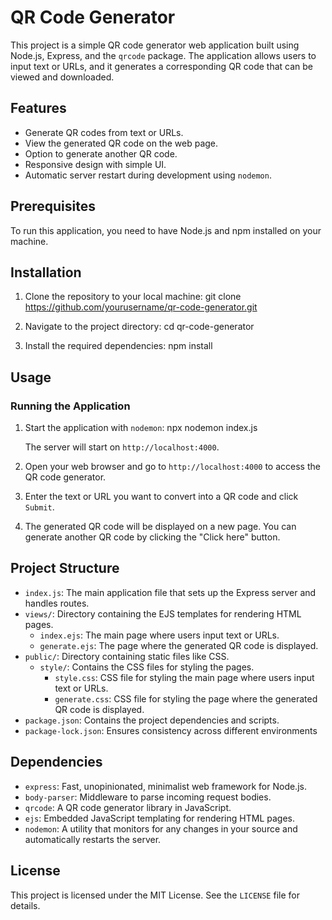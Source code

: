 # QR Code Generator

This project is a simple QR code generator web application built using Node.js, Express, and the `qrcode` package. The application allows users to input text or URLs, and it generates a corresponding QR code that can be viewed and downloaded.

## Features

- Generate QR codes from text or URLs.
- View the generated QR code on the web page.
- Option to generate another QR code.
- Responsive design with simple UI.
- Automatic server restart during development using `nodemon`.

## Prerequisites

To run this application, you need to have Node.js and npm installed on your machine.

## Installation

1. Clone the repository to your local machine:
    git clone https://github.com/yourusername/qr-code-generator.git
   
3. Navigate to the project directory:
    cd qr-code-generator
   
5. Install the required dependencies:
    npm install

## Usage

### Running the Application

1. Start the application with `nodemon`:
   npx nodemon index.js
   
   The server will start on `http://localhost:4000`.

3. Open your web browser and go to `http://localhost:4000` to access the QR code generator.

4. Enter the text or URL you want to convert into a QR code and click `Submit`.

5. The generated QR code will be displayed on a new page. You can generate another QR code by clicking the "Click here" button.

## Project Structure

- `index.js`: The main application file that sets up the Express server and handles routes.
- `views/`: Directory containing the EJS templates for rendering HTML pages.
  - `index.ejs`: The main page where users input text or URLs.
  - `generate.ejs`: The page where the generated QR code is displayed.
- `public/`: Directory containing static files like CSS.
  - `style/`: Contains the CSS files for styling the pages.
    - `style.css`: CSS file for styling the main page where users input text or URLs.
    - `generate.css`: CSS file for styling the page where the generated QR code is displayed.
- `package.json`: Contains the project dependencies and scripts.
- `package-lock.json`: Ensures consistency across different environments

## Dependencies

- `express`: Fast, unopinionated, minimalist web framework for Node.js.
- `body-parser`: Middleware to parse incoming request bodies.
- `qrcode`: A QR code generator library in JavaScript.
- `ejs`: Embedded JavaScript templating for rendering HTML pages.
- `nodemon`: A utility that monitors for any changes in your source and automatically restarts the server.

## License

This project is licensed under the MIT License. See the `LICENSE` file for details.
